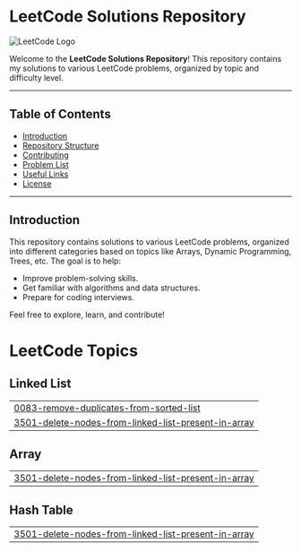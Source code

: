 # LeetCode Solutions Repository

![LeetCode Logo](https://img.icons8.com/external-tal-revivo-shadow-tal-revivo/100/external-level-up-your-coding-skills-and-quickly-land-a-job-logo-shadow-tal-revivo.png)

Welcome to the **LeetCode Solutions Repository**! This repository contains my solutions to various LeetCode problems, organized by topic and difficulty level.

---

## Table of Contents

- [Introduction](#introduction)
- [Repository Structure](#repository-structure)
- [Contributing](#contributing)
- [Problem List](#problem-list)
- [Useful Links](#useful-links)
- [License](#license)

---

## Introduction

This repository contains solutions to various LeetCode problems, organized into different categories based on topics like Arrays, Dynamic Programming, Trees, etc. The goal is to help:

- Improve problem-solving skills.
- Get familiar with algorithms and data structures.
- Prepare for coding interviews.

Feel free to explore, learn, and contribute!


<!---LeetCode Topics Start-->
# LeetCode Topics
## Linked List
|  |
| ------- |
| [0083-remove-duplicates-from-sorted-list](https://github.com/Nguyen1976/leetcode/tree/master/0083-remove-duplicates-from-sorted-list) |
| [3501-delete-nodes-from-linked-list-present-in-array](https://github.com/Nguyen1976/leetcode/tree/master/3501-delete-nodes-from-linked-list-present-in-array) |
## Array
|  |
| ------- |
| [3501-delete-nodes-from-linked-list-present-in-array](https://github.com/Nguyen1976/leetcode/tree/master/3501-delete-nodes-from-linked-list-present-in-array) |
## Hash Table
|  |
| ------- |
| [3501-delete-nodes-from-linked-list-present-in-array](https://github.com/Nguyen1976/leetcode/tree/master/3501-delete-nodes-from-linked-list-present-in-array) |
<!---LeetCode Topics End-->